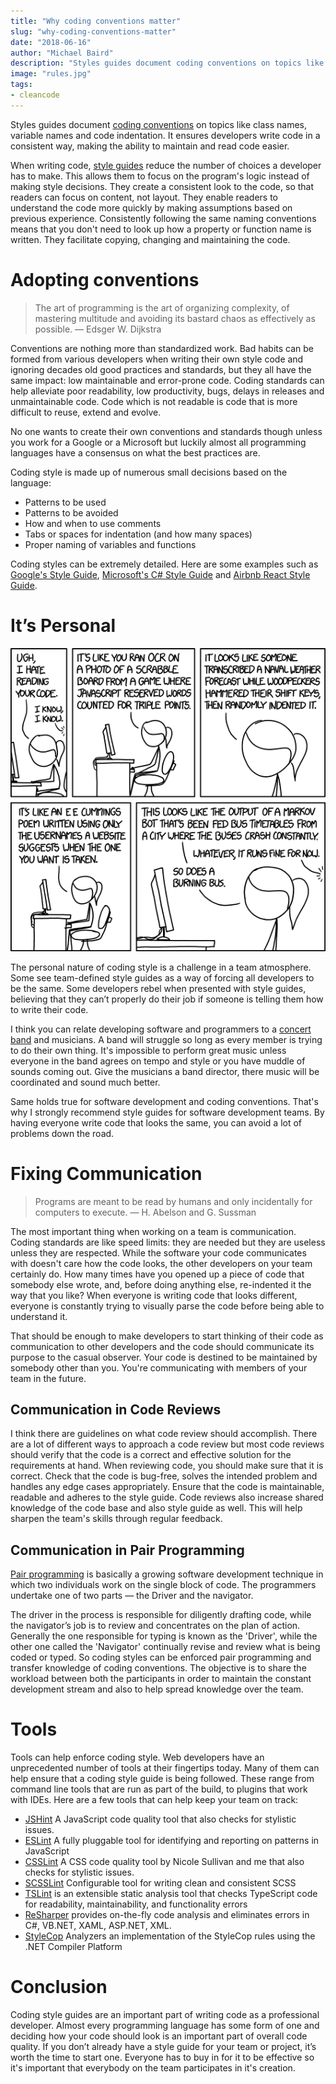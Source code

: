 ```yaml
---
title: "Why coding conventions matter"
slug: "why-coding-conventions-matter"
date: "2018-06-16"
author: "Michael Baird"
description: "Styles guides document coding conventions on topics like class names, variable names and code indentation."
image: "rules.jpg"
tags:
- cleancode
---
```


Styles guides document [coding conventions](https://en.wikipedia.org/wiki/Coding_conventions) on topics like class names, variable names and code indentation. It ensures developers write code in a consistent way, making the ability to maintain and read code easier.

When writing code, [style guides](https://en.wikipedia.org/wiki/Programming_style) reduce the number of choices a developer has to make. This allows them to focus on the program's logic instead of making style decisions. They create a consistent look to the code, so that readers can focus on content, not layout. They enable readers to understand the code more quickly by making assumptions based on previous experience. Consistently following the same naming conventions means that you don't need to look up how a property or function name is written. They facilitate copying, changing and maintaining the code.

# Adopting conventions

> The art of programming is the art of organizing complexity, of mastering multitude and avoiding its bastard chaos as effectively as possible.
> — Edsger W. Dijkstra

Conventions are nothing more than standardized work. Bad habits can be formed from various developers when writing their own style code and ignoring decades old good practices and standards, but they all have the same impact: low maintainable and error-prone code. Coding standards can help alleviate poor readability, low productivity, bugs, delays in releases and unmaintainable code. Code which is not readable is code that is more difficult to reuse, extend and evolve.

No one wants to create their own conventions and standards though unless you work for a Google or a Microsoft but luckily almost all programming languages have a consensus on what the best practices are.

Coding style is made up of numerous small decisions based on the language:

* Patterns to be used
* Patterns to be avoided
* How and when to use comments
* Tabs or spaces for indentation (and how many spaces)
* Proper naming of variables and functions

Coding styles can be extremely detailed. Here are some examples such as [Google's Style Guide](https://github.com/google/styleguide), [Microsoft's C# Style Guide](https://docs.microsoft.com/en-us/dotnet/csharp/programming-guide/inside-a-program/coding-conventions) and [Airbnb React Style Guide](https://github.com/airbnb/javascript/tree/master/react).

# It’s Personal

[![Code Quality 2 by xkcd](coding_conventions_comic.png)](https://xkcd.com/1695/)

The personal nature of coding style is a challenge in a team atmosphere. Some see team-defined style guides as a way of forcing all developers to be the same. Some developers rebel when presented with style guides, believing that they can’t properly do their job if someone is telling them how to write their code.

I think you can relate developing software and programmers to a [concert band](https://en.wikipedia.org/wiki/Concert_band) and musicians. A band will struggle so long as every member is trying to do their own thing. It's impossible to perform great music unless everyone in the band agrees on tempo and style or you have muddle of sounds coming out. Give the musicians a band director, there music will be coordinated and sound much better.

Same holds true for software development and coding conventions. That's why I strongly recommend style guides for software development teams. By having everyone write code that looks the same, you can avoid a lot of problems down the road.

# Fixing Communication

> Programs are meant to be read by humans and only incidentally for computers to execute. — H. Abelson and G. Sussman

The most important thing when working on a team is communication. Coding standards are like speed limits: they are needed but they are useless unless they are respected. While the software your code communicates with doesn't care how the code looks, the other developers on your team certainly do. How many times have you opened up a piece of code that somebody else wrote, and, before doing anything else, re-indented it the way that you like? When everyone is writing code that looks different, everyone is constantly trying to visually parse the code before being able to understand it.

That should be enough to make developers to start thinking of their code as communication to other developers and the code should communicate its purpose to the casual observer. Your code is destined to be maintained by somebody other than you. You're communicating with members of your team in the future.

## Communication in Code Reviews

I think there are guidelines on what code review should accomplish. There are a lot of different ways to approach a code review but most code reviews should verify that the code is a correct and effective solution for the requirements at hand. When reviewing code, you should make sure that it is correct. Check that the code is bug-free, solves the intended problem and handles any edge cases appropriately. Ensure that the code is maintainable, readable and adheres to the style guide. Code reviews also increase shared knowledge of the code base and also style guide as well. This will help sharpen the team's skills through regular feedback.

## Communication in Pair Programming

[Pair programming](https://medium.com/@weblab_tech/pair-programming-guide-a76ca43ff389) is basically a growing software development technique in which two individuals work on the single block of code. The programmers undertake one of two parts — the Driver and the navigator.

The driver in the process is responsible for diligently drafting code, while the navigator’s job is to review and concentrates on the plan of action. Generally the one responsible for typing is known as the 'Driver', while the other one called the 'Navigator' continually revise and review what is being coded or typed. So coding styles can be enforced pair programming and transfer knowledge of coding conventions. The objective is to share the workload between both the participants in order to maintain the constant development stream and also to help spread knowledge over the team.

# Tools

Tools can help enforce coding style. Web developers have an unprecedented number of tools at their fingertips today. Many of them can help ensure that a coding style guide is being followed. These range from command line tools that are run as part of the build, to plugins that work with IDEs. Here are a few tools that can help keep your team on track:

* [JSHint](https://jshint.com/) A JavaScript code quality tool that also checks for stylistic issues.
* [ESLint](https://eslint.org/) A fully pluggable tool for identifying and reporting on patterns in JavaScript
* [CSSLint](https://csslint.net/) A CSS code quality tool by Nicole Sullivan and me that also checks for stylistic issues.
* [SCSSLint](https://github.com/brigade/scss-lint) Configurable tool for writing clean and consistent SCSS
* [TSLint](https://github.com/palantir/tslint) is an extensible static analysis tool that checks TypeScript code for readability, maintainability, and functionality errors
* [ReSharper](https://www.jetbrains.com/resharper/) provides on-the-fly code analysis and eliminates errors in C#, VB.NET, XAML, ASP.NET, XML.
* [StyleCop](https://github.com/DotNetAnalyzers/StyleCopAnalyzers) Analyzers an implementation of the StyleCop rules using the .NET Compiler Platform

# Conclusion

Coding style guides are an important part of writing code as a professional developer. Almost every programming language has some form of one and deciding how your code should look is an important part of overall code quality. If you don’t already have a style guide for your team or project, it’s worth the time to start one. Everyone has to buy in for it to be effective so it's important that everybody on the team participates in it's creation.